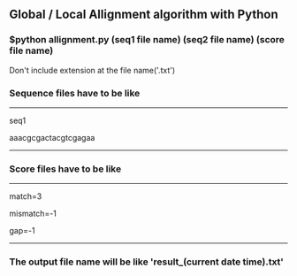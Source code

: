 ## Global / Local Allignment algorithm with Python


### $python allignment.py (seq1 file name) (seq2 file name) (score file name)

Don't include extension at the file name('.txt')


### Sequence files have to be like


---------------------

 seq1
 
 aaacgcgactacgtcgagaa

---------------------



### Score files have to be like


---------------------

 match=3
 
 mismatch=-1
 
 gap=-1

---------------------



### The output file name will be like 'result_(current date time).txt'
